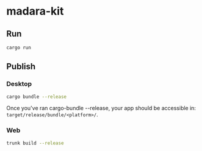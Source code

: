 # madara-kit

## Run

```bash
cargo run
```

## Publish

### Desktop

```bash
cargo bundle --release
```

Once you've ran cargo-bundle --release, your app should be accessible in: `target/release/bundle/<platform>/`.

### Web

```bash
trunk build --release
```
